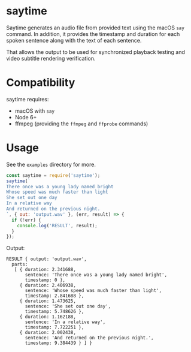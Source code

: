 saytime
===

Saytime generates an audio file from provided text using the macOS `say` command.
In addition, it provides the timestamp and duration for each spoken sentence along with the text of each sentence.

That allows the output to be used for synchronized playback testing and video subtitle rendering verification.

# Compatibility

saytime requires:
* macOS with `say`
* Node 6+
* ffmpeg (providing the `ffmpeg` and `ffprobe` commands)

# Usage

See the `examples` directory for more.

```javascript
const saytime = require('saytime');
saytime(`
There once was a young lady named bright
Whose speed was much faster than light
She set out one day
In a relative way
And returned on the previous night.
`, { out: 'output.wav' }, (err, result) => {
  if (!err) {
    console.log('RESULT', result);
  }
});
```

Output:
```
RESULT { output: 'output.wav',
  parts:
   [ { duration: 2.341688,
       sentence: 'There once was a young lady named bright',
       timestamp: 0 },
     { duration: 2.406938,
       sentence: 'Whose speed was much faster than light',
       timestamp: 2.841688 },
     { duration: 1.473625,
       sentence: 'She set out one day',
       timestamp: 5.748626 },
     { duration: 1.162188,
       sentence: 'In a relative way',
       timestamp: 7.722251 },
     { duration: 2.002438,
       sentence: 'And returned on the previous night.',
       timestamp: 9.384439 } ] }
```
